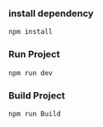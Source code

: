### install dependency

```
npm install
```

### Run Project

```
npm run dev
```

### Build Project

```
npm run Build
```
